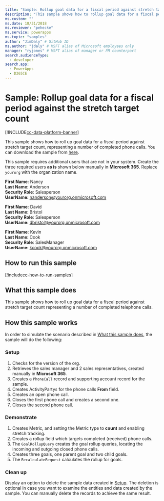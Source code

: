 ```yaml
---
title: "Sample: Rollup goal data for a fiscal period against stretch target count(Microsoft Dataverse) | Microsoft Docs" # Intent and product brand in a unique string of 43-59 chars including spaces
description: "This sample shows how to rollup goal data for a fiscal period against stretch target count." # 115-145 characters including spaces. This abstract displays in the search result.
ms.custom: ""
ms.date: 10/31/2018
ms.reviewer: "pehecke"
ms.service: powerapps
ms.topic: "samples"
author: "JimDaly" # GitHub ID
ms.author: "jdaly" # MSFT alias of Microsoft employees only
manager: "ryjones" # MSFT alias of manager or PM counterpart
search.audienceType: 
  - developer
search.app: 
  - PowerApps
  - D365CE
---
```

# Sample: Rollup goal data for a fiscal period against the stretch target count

[!INCLUDE[cc-data-platform-banner](../../../../includes/cc-data-platform-banner.md)]

<!-- https://docs.microsoft.com/dynamics365/customer-engagement/developer/sample-rollup-goal-data-fiscal-period-stretch-target-count -->

This sample shows how to roll up goal data for a fiscal period against stretch target count, representing a number of completed phone calls. You can download the sample from [here](https://github.com/Microsoft/PowerApps-Samples/tree/master/cds/orgsvc/C%23/GoalDataForFiscalYear).

This sample requires additional users that are not in your system. Create the three required users **as is** shown below manually in **Microsoft 365**. Replace `yourorg` with the organization name.

**First Name**: Nancy<br/>
**Last Name**: Anderson<br/>
**Security Role**: Salesperson<br/>
**UserName**: nanderson@yourorg.onmicrosoft.com<br/>

**First Name**: David<br/>
**Last Name**: Bristol<br/>
**Security Role**: Salesperson<br/>
**UserName**: dbristol@yourorg.onmicrosoft.com<br/>

**First Name**: Kevin<br/>
**Last Name**: Cook<br/>
**Security Role**: SalesManager<br/>
**UserName**: kcook@yourorg.onmicrosoft.com<br/>

## How to run this sample

[!include[cc-how-to-run-samples](../../includes/cc-how-to-run-samples.md)]

## What this sample does

This sample shows how to roll up goal data for a fiscal period against stretch target count representing a number of completed telephone calls.

## How this sample works

In order to simulate the scenario described in [What this sample does](#what-this-sample-does), the sample will do the following:

### Setup

1. Checks for the version of the org.
2. Retrieves the sales manager and 2 sales representatives, created manually in **Microsoft 365**.
3. Creates a `PhoneCall` record and supporting account record for the sample.
4. Creates ActivityPartys for the phone calls **From** field.
5. Creates an open phone call.
6. Closes the first phone call and creates a second one.
7. Closes the second phone call.

### Demonstrate

1. Creates Metric, and setting the Metric type to **count** and enabling stretch tracking.
2. Creates a rollup field which targets completed (received) phone calls.
3. The `GoalRollupQuery` creates the goal rollup queries, locating the incoming and outgoing closed phone calls. 
4. Creates three goals, one parent goal and two child goals.
5. The `RecalculateRequest` calculates the rollup for goals. 

### Clean up

Display an option to delete the sample data created in [Setup](#setup). The deletion is optional in case you want to examine the entities and data created by the sample. You can manually delete the records to achieve the same result.
